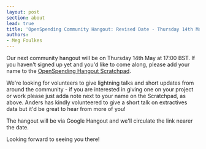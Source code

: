 ```yaml
---
layout: post
section: about
lead: true
title: 'OpenSpending Community Hangout: Revised Date - Thursday 14th May'
authors:
- Meg Foulkes
---
```

Our next community hangout will be on Thursday 14th May at 17:00 BST. If you haven't signed up yet and you'd like to come along, please add your name to the <a href="https://docs.google.com/document/d/1_59aF9SPubHnkLAnGN2cF2Be5ANGqxCJOak4MeAsKJs/edit?usp=drive_web">OpenSpending Hangout Scratchpad</a>.

We're looking for volunteers to give lightning talks and short updates from around the community - if you are interested in giving one on your project or work please just adda note next to your name on the Scratchpad, as above. Anders has kindly volunteered to give a short talk on extractives data but it'd be great to hear from more of you!

The hangout will be via Google Hangout and we'll circulate the link nearer the date.

Looking forward to seeing you there!

